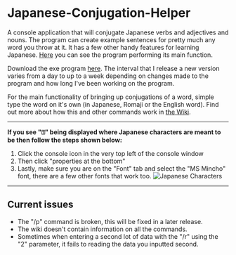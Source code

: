 # Japanese-Conjugation-Helper
A console application that will conjugate Japanese verbs and adjectives and nouns. The program can create example sentences for pretty much any word you throw at it. It has a few other handy features for learning Japanese. [Here](https://imgur.com/DlKXeyl) you can see the program performing its main function.

Download the exe program [here](https://github.com/hopto-dot/Japanese-Conjugation-Helper/releases). The interval that I release a new version varies from a day to up to a week depending on changes made to the program and how long I've been working on the program.

For the main functionality of bringing up conjugations of a word, simple type the word on it's own (in Japanese, Romaji or the English word). Find out more about how this and other commands work in [the Wiki](https://github.com/hopto-dot/Japanese-Conjugation-Helper/wiki/How-to-use).

***

**If you see "⍰" being displayed where Japanese characters are meant to be then follow the steps shown below:**
1. Click the console icon in the very top left of the console window
2. Then click "properties at the bottom"
3. Lastly, make sure you are on the "Font" tab and select the "MS Mincho" font, there are a few other fonts that work too.
![Japanese Characters](https://i.imgur.com/x7gDhB9.png)

***

## Current issues

* The "/p" command is broken, this will be fixed in a later release.
* The wiki doesn't contain information on all the commands.
* Sometimes when entering a second lot of data with the "/r" using the "2" parameter, it fails to reading the data you inputted second.
